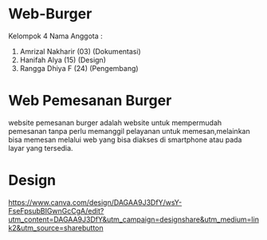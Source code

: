 # Web-Burger
Kelompok 4
Nama Anggota : 
1. Amrizal Nakharir (03) (Dokumentasi)
2. Hanifah Alya (15) (Design)
3. Rangga Dhiya F (24) (Pengembang)

# Web Pemesanan Burger
website pemesanan burger adalah website untuk mempermudah pemesanan tanpa perlu memanggil pelayanan untuk memesan,melainkan bisa memesan melalui web yang bisa diakses di smartphone atau pada layar yang tersedia.

# Design
https://www.canva.com/design/DAGAA9J3DfY/wsY-FseFpsubBIGwnGcCgA/edit?utm_content=DAGAA9J3DfY&utm_campaign=designshare&utm_medium=link2&utm_source=sharebutton

